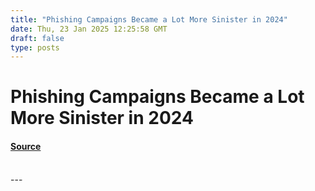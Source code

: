 ```yaml
---
title: "Phishing Campaigns Became a Lot More Sinister in 2024"
date: Thu, 23 Jan 2025 12:25:58 GMT
draft: false
type: posts
---
```

# Phishing Campaigns Became a Lot More Sinister in 2024









#### [Source](https://hackernoon.com/phishing-campaigns-became-a-lot-more-sinister-in-2024?source=rss)

<br/>
---
